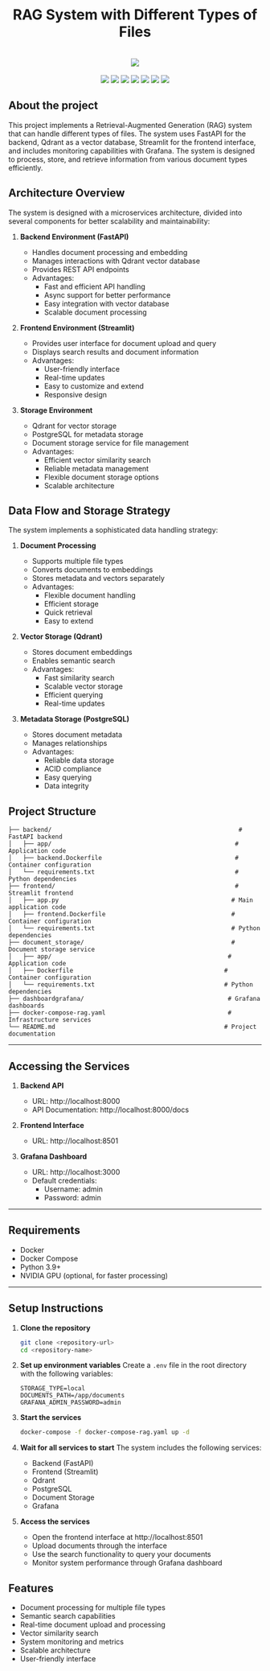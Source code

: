 <h1 align="center">
    RAG System with Different Types of Files
</h1>

<br>
    <div align="center">
        <a><img src="https://github.com/user-attachments/assets/f867038e-4d7f-451f-9398-b9f9cd0ad3db"></a> 
    </div>
</br>

<div align="center">
    <a href = "https://www.python.org/" target="_blank"><img src="https://img.shields.io/badge/Python-3776AB.svg?style=for-the-badge&logo=Python&logoColor=white" target="_blank"></a>
    <a href = "https://docs.docker.com/"><img src="https://img.shields.io/badge/docker-%230db7ed.svg?style=for-the-badge&logo=docker&logoColor=white" target="_blank"></a>
    <a href = "https://fastapi.tiangolo.com/"><img src="https://img.shields.io/badge/FastAPI-009688.svg?style=for-the-badge&logo=FastAPI&logoColor=white" target="_blank"></a>
    <a href = "https://qdrant.tech/"><img src="https://img.shields.io/badge/Qdrant-FF4B4B.svg?style=for-the-badge&logo=Qdrant&logoColor=white" target="_blank"></a>
    <a href = "https://docs.streamlit.io/"><img src="https://img.shields.io/badge/Streamlit-FF4B4B.svg?style=for-the-badge&logo=Streamlit&logoColor=white" target="_blank"></a>
    <a href = "https://www.postgresql.org/"><img src="https://img.shields.io/badge/PostgreSQL-336791.svg?style=for-the-badge&logo=PostgreSQL&logoColor=white" target="_blank"></a>
    <a href = "https://grafana.com/"><img src="https://img.shields.io/badge/Grafana-F46800.svg?style=for-the-badge&logo=Grafana&logoColor=white" target="_blank"></a>
</div> 

## About the project

This project implements a Retrieval-Augmented Generation (RAG) system that can handle different types of files. The system uses FastAPI for the backend, Qdrant as a vector database, Streamlit for the frontend interface, and includes monitoring capabilities with Grafana. The system is designed to process, store, and retrieve information from various document types efficiently.

## Architecture Overview

The system is designed with a microservices architecture, divided into several components for better scalability and maintainability:

1. **Backend Environment (FastAPI)**
   - Handles document processing and embedding
   - Manages interactions with Qdrant vector database
   - Provides REST API endpoints
   - Advantages:
     - Fast and efficient API handling
     - Async support for better performance
     - Easy integration with vector database
     - Scalable document processing

2. **Frontend Environment (Streamlit)**
   - Provides user interface for document upload and query
   - Displays search results and document information
   - Advantages:
     - User-friendly interface
     - Real-time updates
     - Easy to customize and extend
     - Responsive design

3. **Storage Environment**
   - Qdrant for vector storage
   - PostgreSQL for metadata storage
   - Document storage service for file management
   - Advantages:
     - Efficient vector similarity search
     - Reliable metadata management
     - Flexible document storage options
     - Scalable architecture

## Data Flow and Storage Strategy

The system implements a sophisticated data handling strategy:

1. **Document Processing**
   - Supports multiple file types
   - Converts documents to embeddings
   - Stores metadata and vectors separately
   - Advantages:
     - Flexible document handling
     - Efficient storage
     - Quick retrieval
     - Easy to extend

2. **Vector Storage (Qdrant)**
   - Stores document embeddings
   - Enables semantic search
   - Advantages:
     - Fast similarity search
     - Scalable vector storage
     - Efficient querying
     - Real-time updates

3. **Metadata Storage (PostgreSQL)**
   - Stores document metadata
   - Manages relationships
   - Advantages:
     - Reliable data storage
     - ACID compliance
     - Easy querying
     - Data integrity

## Project Structure

```
├── backend/                                                    # FastAPI backend
│   ├── app/                                                   # Application code
│   ├── backend.Dockerfile                                     # Container configuration
│   └── requirements.txt                                       # Python dependencies
├── frontend/                                                  # Streamlit frontend
│   ├── app.py                                                # Main application code
│   ├── frontend.Dockerfile                                   # Container configuration
│   └── requirements.txt                                      # Python dependencies
├── document_storage/                                         # Document storage service
│   ├── app/                                                 # Application code
│   ├── Dockerfile                                          # Container configuration
│   └── requirements.txt                                    # Python dependencies
├── dashboardgrafana/                                        # Grafana dashboards
├── docker-compose-rag.yaml                                  # Infrastructure services
└── README.md                                               # Project documentation
```

---

## Accessing the Services

1. **Backend API**
   - URL: http://localhost:8000
   - API Documentation: http://localhost:8000/docs

2. **Frontend Interface**
   - URL: http://localhost:8501

3. **Grafana Dashboard**
   - URL: http://localhost:3000
   - Default credentials:
     - Username: admin
     - Password: admin

---

## Requirements

- Docker
- Docker Compose
- Python 3.9+
- NVIDIA GPU (optional, for faster processing)

---

## Setup Instructions

1. **Clone the repository**
   ```bash
   git clone <repository-url>
   cd <repository-name>
   ```

2. **Set up environment variables**
   Create a `.env` file in the root directory with the following variables:
   ```
   STORAGE_TYPE=local
   DOCUMENTS_PATH=/app/documents
   GRAFANA_ADMIN_PASSWORD=admin
   ```

3. **Start the services**
   ```bash
   docker-compose -f docker-compose-rag.yaml up -d
   ```

4. **Wait for all services to start**
   The system includes the following services:
   - Backend (FastAPI)
   - Frontend (Streamlit)
   - Qdrant
   - PostgreSQL
   - Document Storage
   - Grafana

5. **Access the services**
   - Open the frontend interface at http://localhost:8501
   - Upload documents through the interface
   - Use the search functionality to query your documents
   - Monitor system performance through Grafana dashboard

## Features

- Document processing for multiple file types
- Semantic search capabilities
- Real-time document upload and processing
- Vector similarity search
- System monitoring and metrics
- Scalable architecture
- User-friendly interface
